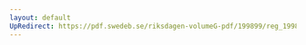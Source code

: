 ```yaml
---
layout: default
UpRedirect: https://pdf.swedeb.se/riksdagen-volumeG-pdf/199899/reg_199899/reg_199899_0314.pdf
---
```

